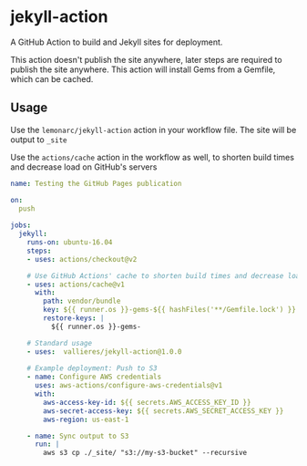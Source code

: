 # jekyll-action
A GitHub Action to build and Jekyll sites for deployment.

This action doesn't publish the site anywhere, later steps are required to publish the site anywhere. This action will install Gems from a Gemfile, which can be cached.

## Usage
Use the `lemonarc/jekyll-action` action in your workflow file. The site will be output to `_site`

Use the `actions/cache` action in the workflow as well, to shorten build times and decrease load on GitHub's servers

```yaml
name: Testing the GitHub Pages publication

on:
  push
    
jobs:
  jekyll:
    runs-on: ubuntu-16.04
    steps:
    - uses: actions/checkout@v2

    # Use GitHub Actions' cache to shorten build times and decrease load on servers
    - uses: actions/cache@v1
      with:
        path: vendor/bundle
        key: ${{ runner.os }}-gems-${{ hashFiles('**/Gemfile.lock') }}
        restore-keys: |
          ${{ runner.os }}-gems-

    # Standard usage
    - uses:  vallieres/jekyll-action@1.0.0
    
    # Example deployment: Push to S3
    - name: Configure AWS credentials
      uses: aws-actions/configure-aws-credentials@v1
      with:
        aws-access-key-id: ${{ secrets.AWS_ACCESS_KEY_ID }}
        aws-secret-access-key: ${{ secrets.AWS_SECRET_ACCESS_KEY }}
        aws-region: us-east-1

    - name: Sync output to S3
      run: |
        aws s3 cp ./_site/ "s3://my-s3-bucket" --recursive
```
